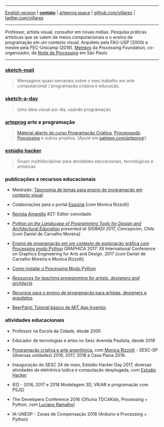 ----

 [English version](http://villares.github.io/README-EN)
 | [**contato**](http://contato.lugaralgum.com)
 | [arteprog.space](https://arteprog.space)
 | [github.com/villares](http://github.com/villares)
 | [twitter.com/villares](http://twitter.com/villares)

----

Professor, artista visual, consultor em novas mídias. Pesquisa práticas artísticas que se valem de meios computacionais e o ensino de programação em um contexto visual. Arquiteto pela FAU-USP (2000) e mestre pela FEC-Unicamp (2019). [Membro](https://processingfoundation.org/members) da Processing Foundation, co-organizador, da [Noite de Processing](https://garoa.net.br/wiki/Noite_de_Processing) em São Paulo. 

----

### [sketch-mail](http://villares.org/sketch-mail)

> Mensagens quasi-semanais sobre o meu trabalho em arte computacional / programação criativa e educação. 

### [sketch-a-day](https://abav.lugaralgum.com/sketch-a-day)

> Uma ideia visual por dia, usando programação

### [**arteprog**](https://arteprog.space) arte e programação

> [Material aberto do curso Programação Criativa](http://arteprog.space/programacao-criativa), [Processando Processing](https://arteprog.space/Processando-Processing) e outros projetos. [Apoie em [patreon.com/arteprog](https://patreon.com/arteprog)!]

### [estúdio hacker](https://estudiohacker.io)

> Grupo multidisciplinar para atividades educacionais, tecnológicas e artísticas

### publicações e recursos educacionais

- Mestrado: [Taxonomia de temas para ensino de programação em contexto visual](https://abav.lugaralgum.com/mestrado)

- Colaborações para o portal [Esquina](http://www.esquina.net.br/author/alexandre-vilares/) [com Monica Rizzolli]

- [Revista Amarello](http://www.amarello.com.br) #27: Editor convidado

- *[Python on the Landscape of Programming Tools for Design and Architectural Education](https://villares.github.io/mestrado/VILLARES_MOREIRA_SIGRADI_2017) presented at SIGRADI 2017, Concepcíon, Chile.* [com Daniel de Carvalho Moreira]

- [Ensino de programação em um contexto de exploração gráfica com Processing modo Python](https://villares.github.io/mestrado/VILLARES_MOREIRA_GOMES_GRAPHICA_2017) GRAPHICA 2017: XII International Conference on Graphics Engineering for Arts and Design. 2017 [com Daniel de Carvalho Moreira e Monica Rizzolli]

- [Como instalar o Processing Modo Python](https://villares.github.io/como-instalar-o-processing-modo-python/) 

- *[Resources for teaching programming for artists, designers and architects](https://villares.github.io/Resources-for-teaching-programming/)*

- [Recursos para o ensino de programação para artistas, designers e arquitetos](https://villares.github.io/Recursos-para-o-ensino-de-programacao) 

- [BeerPaint: Tutorial básico de MIT App Inventor](https://gumroad.com/l/kXiHW)


### atividades educacionais

- Professor na Escola da Cidade, desde 2005

- Educador de tecnologias e artes no Sesc Avenida Paulista, desde 2018

- [Programação criativa e arte argorítmica](http://arteprog.space/programacao-criativa), com [Monica Rizzolli](https://github.com/monicarizzolli) - SESC-SP (diversas unidades) 2016, 2017, 2018 e Casa Plana 2019.

- Inauguração do SESC 24 de maio, Estúdio Hacker Day 2017, diversas atividades de eletrônica lúdica e computação desplugada, com [Estúdio Hacker](http://estudiohacker.io)

- IED - 2016, 2017 e 2018 Modelagem 3D, VR/AR e programação com P5JS)

- The Developers Conference 2016 (Oficina TDC4Kids, Processing + Python, com [Luciano Ramalho](https://github.com/ramalho))

- IA-UNESP - Zonas de Compensação 2016 (Arduino e Processing + Python)


<a rel="me" href="https://mastodon.social/@villares"> </a>
